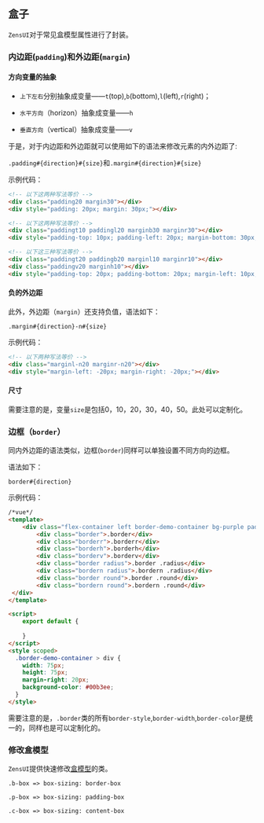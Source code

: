 ## 盒子
`ZensUI`对于常见盒模型属性进行了封装。

### 内边距(`padding`)和外边距(`margin`)

#### 方向变量的抽象

- `上下左右`分别抽象成变量——`t`(top),`b`(bottom),`l`(left),`r`(right)；

- `水平方向`（horizon）抽象成变量——`h`

- `垂直方向`（vertical）抽象成变量——`v`

于是，对于内边距和外边距就可以使用如下的语法来修改元素的内外边距了:

`.padding#{direction}#{size}`和`.margin#{direction}#{size}`


示例代码：
```html
<!-- 以下这两种写法等价 -->
<div class="padding20 margin30"></div>
<div style="padding: 20px; margin: 30px;"></div>

<!-- 以下这两种写法等价 -->
<div class="paddingt10 paddingl20 marginb30 marginr30"></div>
<div style="padding-top: 10px; padding-left: 20px; margin-bottom: 30px; margin-right: 30px;"></div>

<!-- 以下这三种写法等价 -->
<div class="paddingt20 paddingb20 marginl10 marginr10"></div>
<div class="paddingv20 marginh10"></div>
<div style="padding-top: 20px; padding-bottom: 20px; margin-left: 10px; margin-right: 10px;"></div>

```

#### 负的外边距
此外，外边距（`margin`）还支持负值，语法如下：

`.margin#{direction}-n#{size}`

示例代码：
```html
<!-- 以下两种写法等价 -->
<div class="marginl-n20 marginr-n20"></div>
<div style="margin-left: -20px; margin-right: -20px;"></div>
```
#### 尺寸
需要注意的是，变量`size`是包括0，10，20，30，40，50。此处可以定制化。

### 边框（`border`）
同内外边距的语法类似，边框(`border`)同样可以单独设置不同方向的边框。

语法如下：

`border#{direction}`

示例代码：

```html
/*vue*/
<template>
    <div class="flex-container left border-demo-container bg-purple padding10 text-center">
        <div class="border">.border</div>
        <div class="borderr">.borderr</div>
        <div class="borderh">.borderh</div>
        <div class="borderv">.borderv</div>
        <div class="border radius">.border .radius</div>
        <div class="bordern radius">.bordern .radius</div>
        <div class="border round">.border .round</div>
        <div class="bordern round">.bordern .round</div>
 </div>
</template>

<script>
    export default {
        
    }
</script>
<style scoped>
  .border-demo-container > div {
    width: 75px;
    height: 75px;
    margin-right: 20px;
    background-color: #00b3ee;
  }
</style>
```

需要注意的是，`.border`类的所有`border-style`,`border-width`,`border-color`是统一的，同样也是可以定制化的。

### 修改盒模型
`ZensUI`提供快速修改[盒模型](https://developer.mozilla.org/zh-CN/docs/Web/CSS/CSS_Box_Model/Introduction_to_the_CSS_box_model)的类。
```
.b-box => box-sizing: border-box

.p-box => box-sizing: padding-box

.c-box => box-sizing: content-box

```
